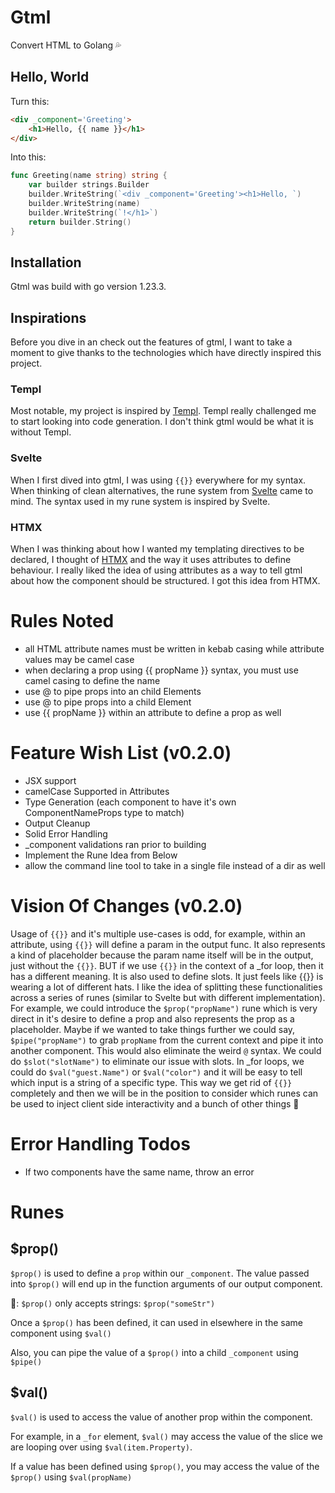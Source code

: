 # Gtml
Convert HTML to Golang 💦

## Hello, World
Turn this:
```html
<div _component='Greeting'>
    <h1>Hello, {{ name }}</h1>
</div>
```

Into this:
```go
func Greeting(name string) string {
    var builder strings.Builder
    builder.WriteString(`<div _component='Greeting'><h1>Hello, `)
    builder.WriteString(name)
    builder.WriteString(`!</h1>`)
    return builder.String()
}
```

## Installation
Gtml was build with go version 1.23.3. 

## Inspirations
Before you dive in an check out the features of gtml, I want to take a moment to give thanks to the technologies which have directly inspired this project.

### Templ
Most notable, my project is inspired by [Templ](https://templ.guide). Templ really challenged me to start looking into code generation. I don't think gtml would be what it is without Templ.

### Svelte
When I first dived into gtml, I was using `{{}}` everywhere for my syntax. When thinking of clean alternatives, the rune system from [Svelte](https://svelte.dev/) came to mind. The syntax used in my rune system is inspired by Svelte.

### HTMX
When I was thinking about how I wanted my templating directives to be declared, I thought of [HTMX](https://htmx.org/) and the way it uses attributes to define behaviour. I really liked the idea of using attributes as a way to tell gtml about how the component should be structured. I got this idea from HTMX.






# Rules Noted
- all HTML attribute names must be written in kebab casing while attribute values may be camel case
- when declaring a prop using {{ propName }} syntax, you must use camel casing to define the name
- use @ to pipe props into an child Elements
- use @ to pipe props into a child Element
- use {{ propName }} within an attribute to define a prop as well

# Feature Wish List (v0.2.0)
- JSX <SingleTag/> support
- camelCase Supported in Attributes
- Type Generation (each component to have it's own ComponentNameProps type to match)
- Output Cleanup
- Solid Error Handling
- _component validations ran prior to building
- Implement the Rune Idea from Below
- allow the command line tool to take in a single file instead of a dir as well

# Vision Of Changes (v0.2.0)
Usage of `{{}}` and it's multiple use-cases is odd, for example, within an attribute, using `{{}}` will define a param in the output func. It also represents a kind of placeholder because the param name itself will be in the output, just without the `{{}}`. BUT if we use `{{}}` in the context of a _for loop, then it has a different meaning. It is also used to define slots. It just feels like {{}} is wearing a lot of different hats. I like the idea of splitting these functionalities across a series of runes (similar to Svelte but with different implementation). For example, we could introduce the `$prop("propName")` rune which is very direct in it's desire to define a prop and also represents the prop as a placeholder. Maybe if we wanted to take things further we could say, `$pipe("propName")` to grab `propName` from the current context and pipe it into another component. This would also eliminate the weird `@` syntax. We could do `$slot("slotName")` to eliminate our issue with slots. In _for loops, we could do `$val("guest.Name")` or `$val("color")` and it will be easy to tell which input is a string of a specific type. This way we get rid of `{{}}` completely and then we will be in the position to consider which runes can be used to inject client side interactivity and a bunch of other things 🦄

# Error Handling Todos
- If two components have the same name, throw an error

# Runes

## $prop()
`$prop()` is used to define a `prop` within our `_component`. The value passed into `$prop()` will end up in the function arguments of our output component.

🚨: `$prop()` only accepts strings: `$prop("someStr")`

Once a `$prop()` has been defined, it can used in elsewhere in the same component using `$val()`

Also, you can pipe the value of a `$prop()` into a child `_component` using `$pipe()`


## $val()
`$val()` is used to access the value of another prop within the component.

For example, in a `_for` element, `$val()` may access the value of the slice we are looping over using `$val(item.Property)`.

If a value has been defined using `$prop()`, you may access the value of the `$prop()` using `$val(propName)`
